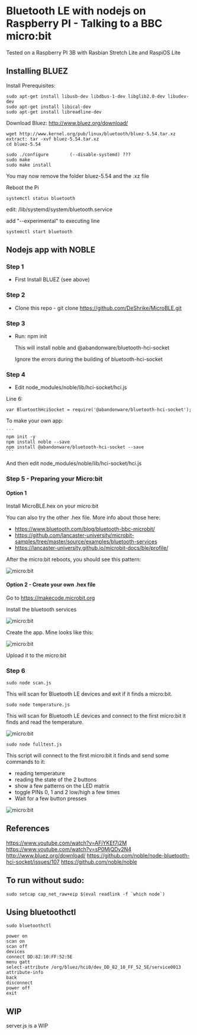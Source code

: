# Bluetooth LE with nodejs on Raspberry PI - Talking to a BBC micro:bit

Tested on a Raspberry PI 3B with Rasbian Stretch Lite and RaspiOS Lite


## Installing BLUEZ

Install Prerequisites:

```
sudo apt-get install libusb-dev libdbus-1-dev libglib2.0-dev libudev-dev
sudo apt-get install libical-dev
sudo apt-get install libreadline-dev
```

Download Bluez: http://www.bluez.org/download/

```
wget http://www.kernel.org/pub/linux/bluetooth/bluez-5.54.tar.xz
extract: tar -xvf bluez-5.54.tar.xz
cd bluez-5.54
```

```
sudo ./configure        (--disable-systemd) ???
sudo make
sudo make install
```

You may now remove the folder bluez-5.54 and the .xz file

Reboot the Pi

```
systemctl status bluetooth
```

edit: /lib/systemd/system/bluetooth.service

add "--experimental" to executing line

```
systemctl start bluetooth
```

## Nodejs app with NOBLE

### Step 1

- First Install BLUEZ (see above)

### Step 2

- Clone this repo - git clone https://github.com/DeShrike/MicroBLE.git

### Step 3

- Run: npm init

	This will install noble and @abandonware/bluetooth-hci-socket

	Ignore the errors during the building of bluetooth-hci-socket

### Step 4

- Edit node_modules/noble/lib/hci-socket/hci.js

Line 6:
```
var BluetoothHciSocket = require('@abandonware/bluetooth-hci-socket');
```


To make your own app:

	```
	npm init -y
	npm install noble --save
	npm install @abandonware/bluetooth-hci-socket --save
	```

And then edit node_modules/noble/lib/hci-socket/hci.js


### Step 5 - Preparing your Micro:bit

#### Option 1

Install MicroBLE.hex on your micro:bit

You can also try the other .hex file. More info about those here:

- https://www.bluetooth.com/blog/bluetooth-bbc-microbit/
- https://github.com/lancaster-university/microbit-samples/tree/master/source/examples/bluetooth-services
- https://lancaster-university.github.io/microbit-docs/ble/profile/

After the micro:bit reboots, you should see this pattern:

![micro:bit](resources/MicroBLE2.png)

#### Option 2 - Create your own .hex file

Go to https://makecode.microbit.org

Install the bluetooth services

![micro:bit](resources/MicroBLE0.png)

Create the app. Mine looks like this:

![micro:bit](resources/MicroBLE1.png)

Upload it to the micro:bit


### Step 6

```
sudo node scan.js
```

This will scan for Bluetooth LE devices and exit if it finds a micro:bit.

```
sudo node temperature.js
```

This will scan for Bluetooth LE devices and connect to the first micro:bit it finds and read the temperature.

![micro:bit](resources/MicroBLE_temperature.png)

```
sudo node fulltest.js
```

This script will connect to the first micro:bit it finds and send some commands to it:
- reading temperature
- reading the state of the 2 buttons
- show a few patterns on the LED matrix
- toggle PINs 0, 1 and 2 low/high a few times
- Wait for a few button presses

![micro:bit](resources/MicroBLE_photo.jpg)


## References

https://www.youtube.com/watch?v=AFjYKEf7j2M
https://www.youtube.com/watch?v=sP0MjQDv2N4
http://www.bluez.org/download/
https://github.com/noble/node-bluetooth-hci-socket/issues/107
https://github.com/noble/noble


## To run without sudo:

```
sudo setcap cap_net_raw+eip $(eval readlink -f `which node`)
```

## Using bluetoothctl

```
sudo bluetoothctl

power on
scan on
scan off
devices
connect DD:82:10:FF:52:5E
menu gatt
select-attribute /org/bluez/hci0/dev_DD_82_10_FF_52_5E/service0013
attribute-info
back
disconnect
power off
exit
```

## WIP

server.js is a WIP

